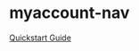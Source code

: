 # myaccount-nav

[Quickstart Guide](https://docs.google.com/document/d/1OxWnFVyNsECtqon6fnsNbsno8AVexNi_AIQ2kAiB4ig/edit#heading=h.6uu6py7jyo9p)
